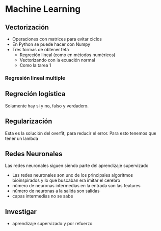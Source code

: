 # Machine Learning


## Vectorización
- Operaciones con matrices para evitar ciclos
- En Python se puede hacer con Numpy
- Tres formas de obtener teta
  * Regreción lineal (como en métodos numéricos)
  * Vectorizando con la ecuación normal
  * Como la tarea 1

### Regresión lineal multiple

## Regreción logística
Solamente hay si y no, falso y verdadero.

## Regularización
  Esta es la solución del overfit, para reducir el error. Para esto tenemos que tener un lambda


## Redes Neuronales
Las redes neuronales siguen siendo parte del aprendizaje supervizado
- Las redes neuronales son uno de los principales algoritmos bioinspirados y lo que buscaban era imitar el cerebro
- número de neuronas intermedias en la entrada son las features
- número de neuronas a la salida son salidas
- capas intermedias no se sabe 


## Investigar
- aprendizaje supervizado y por refuerzo
